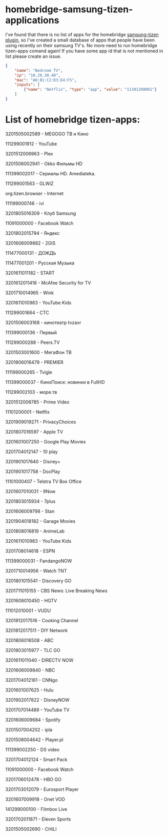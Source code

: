 # homebridge-samsung-tizen-applications

I've found that there is no list of apps for the homebridge [samsung-tizen plugin](https://github.com/tavicu/homebridge-samsung-tizen), so I've created a small database of apps that people have been using recently on their samsung TV's. No more need to run homebridge tizen-apps comand again! If you have some app id that is not mentioned in list please create an issue.

```json
{
    "name": "Bedroom TV",
    "ip": "10.20.30.40",
    "mac": "A0:B1:C2:D3:E4:F5",
    "inputs": [
        {"name": "Netflix", "type": "app", "value": "11101200001"}
    ]
}
```

# List of homebridge tizen-apps:

3201505002589 - MEGOGO ТВ и Кино

111299001912 - YouTube

3201512006963 - Plex

3201506002941 - Okko Фильмы HD

111399002017 - Сериалы HD. Amediateka.

111299001563 - GLWiZ

org.tizen.browser - Internet

111199000746 - ivi

3201805016309 - Клуб Samsung

11091000000 - Facebook Watch

3201802015794 - Яндекс

3201606009882 - 2GIS

111477000131 - ДОЖДЬ

111477001201 - Русская Музыка

3201611011182 - START

3201612011418 - McAfee Security for TV

3201710014965 - Wink

3201611010983 - YouTube Kids

111299001664 - CTC

3201506003168 - кинотеатр tvzavr

111399000136 - Первый

111299000288 - Peers.TV

3201503001600 - МегаФон ТВ

3201806016479 - PREMIER

111199000265 - Tvigle

111399000037 - КиноПоиск: новинки в FullHD

111299002103 - море.тв

3201512006785 - Prime Video

11101200001 - Netflix

3201909019271 - PrivacyChoices

3201807016597 - Apple TV

3201601007250 - Google Play Movies

3201704012147 - 10 play

3201901017640 - Disney+

3201901017758 - DocPlay

11101000407 - Telstra TV Box Office

3201607010031 - 9Now

3201803015934 - 7plus

3201606009798 - Stan

3201904018182 - Garage Movies

3201808016819 - AnimeLab

3201611010983 - YouTube Kids

3201708014618 - ESPN 

111399000031 - FandangoNOW

3201710014956 - Watch TNT

3201801015541 - Discovery GO

3201711015155 - CBS News: Live Breaking News

3201608010450 - HGTV

111012010001 - VUDU

3201812017516 - Cooking Channel

3201812017511 - DIY Network

3201806016508 - ABC

3201803015977 - TLC GO

3201611011040 - DIRECTV NOW

3201606009840 - NBC

3201704012161 - CNNgo

3201601007625 - Hulu

3201902017822 - DisneyNOW

3201707014489 - YouTube TV

3201606009684 - Spotify

3201507004202 - ipla

3201508004642 - Player.pl

111399002250 - DS video

3201704012124 - Smart Pack

11091000000 - Facebook Watch

3201706012478 - HBO GO

3201703012079 - Eurosport Player

3201607009918 - Onet VOD

141299000100 - Filmbox Live

3201702011871 - Eleven Sports

3201505002690 - CHILI
